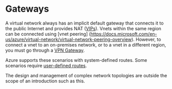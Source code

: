 Gateways
========
A virtual network always has an implicit default gateway that connects
it to the public Internet and provides NAT ([VIPs](ips_nics.md)).  Vnets
within the same region can be connected using [vnet peering]
(https://docs.microsoft.com/en-us/azure/virtual-network/virtual-network-peering-overview).  However, to connect a vnet to an on-premises network, or to a
vnet in a different region, you must go through a [VPN Gateway](https://docs.microsoft.com/en-us/azure/vpn-gateway/vpn-gateway-about-vpngateways).

Azure supports these scenarios with system-defined routes.  Some scenarios
require [user-defined routes](https://azure.microsoft.com/en-us/documentation/articles/virtual-networks-udr-overview/).

The design and management of complex network topologies are outside
the scope of an introduction such as this.
